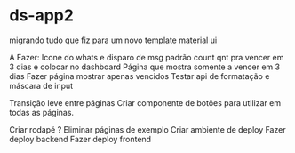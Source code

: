 # ds-app2

migrando tudo que fiz para um novo template material ui

A Fazer: 
Icone do whats e disparo de msg padrão
count qnt pra vencer em 3 dias e colocar no dashboard
Página que mostra somente a vencer em 3 dias
Fazer página mostrar apenas vencidos
Testar api de formatação e máscara de input

Transição leve entre páginas
Criar componente de botões para utilizar em todas as páginas.

Criar rodapé ? 
Eliminar páginas de exemplo
Criar ambiente de deploy
Fazer deploy backend
Fazer deploy frontend

